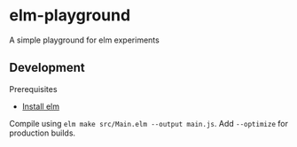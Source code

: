 # elm-playground
A simple playground for elm experiments

## Development
Prerequisites
- [Install elm](https://guide.elm-lang.org/install/elm.html)

Compile using `elm make src/Main.elm --output main.js`.
Add `--optimize` for production builds.